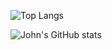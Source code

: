 ![Top Langs](https://github-readme-stats.vercel.app/api/top-langs/?username=jottenlips&hide=Jupyter%20Notebook,html,reason,svelte&layout=compact&langs_count=8)

![John's GitHub stats](https://github-readme-stats.vercel.app/api?username=jottenlips&count_private=true)
